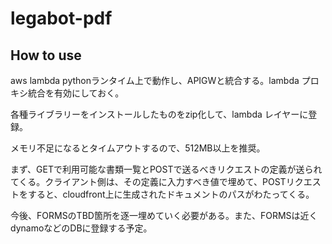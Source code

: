 # legabot-pdf

## How to use

aws lambda pythonランタイム上で動作し、APIGWと統合する。lambda プロキシ統合を有効にしておく。

各種ライブラリーをインストールしたものをzip化して、lambda レイヤーに登録。

メモリ不足になるとタイムアウトするので、512MB以上を推奨。

まず、GETで利用可能な書類一覧とPOSTで送るべきリクエストの定義が送られてくる。クライアント側は、その定義に入力すべき値で埋めて、POSTリクエストをすると、cloudfront上に生成されたドキュメントのパスがわたってくる。

今後、FORMSのTBD箇所を逐一埋めていく必要がある。また、FORMSは近くdynamoなどのDBに登録する予定。



